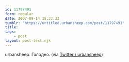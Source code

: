 ```yaml
---
id: 11797491
form: regular
date: 2007-09-14 18:33:33
tumblr: "https://untitled.urbansheep.com/post/11797491"
title:
tags:
    - post
layout: post-text.njk
---
```


<p>urbansheep: Голодно. (via <a href="http://twitter.com/urbansheep/statuses/268551772">Twitter / urbansheep</a>)</p>

